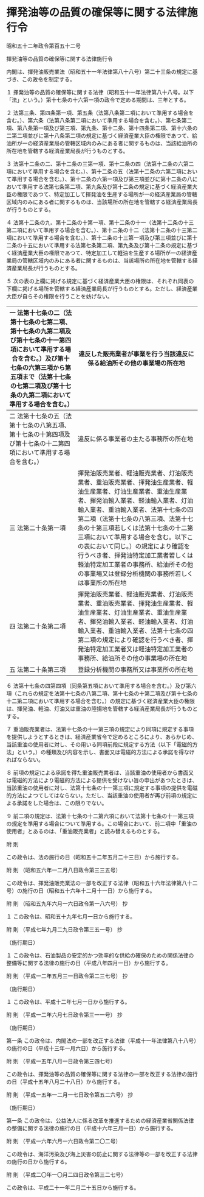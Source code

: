 # 揮発油等の品質の確保等に関する法律施行令

昭和五十二年政令第百五十二号

揮発油等の品質の確保等に関する法律施行令

内閣は、揮発油販売業法（昭和五十一年法律第八十八号）第二十三条の規定に基づき、この政令を制定する。

１ 揮発油等の品質の確保等に関する法律（昭和五十一年法律第八十八号。以下「法」という。）第十七条の十六第一項の政令で定める期間は、三年とする。

２ 法第三条、第四条第一項、第五条（法第八条第二項において準用する場合を含む。）、第六条（法第八条第二項において準用する場合を含む。）、第七条第二項、第八条第一項及び第三項、第九条、第十二条、第十四条第二項、第十六条の二第二項並びに第十八条第二項の規定に基づく経済産業大臣の権限であつて、給油所が一の経済産業局の管轄区域内のみにある者に関するものは、当該給油所の所在地を管轄する経済産業局長が行うものとする。

３ 法第十二条の二、第十二条の三第一項、第十二条の四（法第十二条の六第二項において準用する場合を含む。）、第十二条の五（法第十二条の六第二項において準用する場合を含む。）、第十二条の六第一項及び第三項並びに第十二条の八において準用する法第七条第二項、第九条及び第十二条の規定に基づく経済産業大臣の権限であつて、特定加工して揮発油を生産する場所が一の経済産業局の管轄区域内のみにある者に関するものは、当該場所の所在地を管轄する経済産業局長が行うものとする。

４ 法第十二条の九、第十二条の十第一項、第十二条の十一（法第十二条の十三第二項において準用する場合を含む。）、第十二条の十二（法第十二条の十三第二項において準用する場合を含む。）、第十二条の十三第一項及び第三項並びに第十二条の十五において準用する法第七条第二項、第九条及び第十二条の規定に基づく経済産業大臣の権限であつて、特定加工して軽油を生産する場所が一の経済産業局の管轄区域内のみにある者に関するものは、当該場所の所在地を管轄する経済産業局長が行うものとする。

５ 次の表の上欄に掲げる規定に基づく経済産業大臣の権限は、それぞれ同表の下欄に掲げる場所を管轄する経済産業局長が行うものとする。ただし、経済産業大臣が自らその権限を行うことを妨げない。

一 法第十七条の二（法第十七条の七第二項、第十七条の九第二項及び第十七条の十一第四項において準用する場合を含む。）及び第十七条の六第三項から第五項まで（法第十七条の七第二項及び第十七条の九第二項において準用する場合を含む。） | 違反した販売業者が事業を行う当該違反に係る給油所その他の事業場の所在地  
---|---  
二 法第十七条の五（法第十七条の八第五項、第十七条の十第四項及び第十七条の十二第四項において準用する場合を含む。） | 違反に係る事業者の主たる事務所の所在地  
三 法第二十条第一項 | 揮発油販売業者、軽油販売業者、灯油販売業者、重油販売業者、揮発油生産業者、軽油生産業者、灯油生産業者、重油生産業者、揮発油輸入業者、軽油輸入業者、灯油輸入業者、重油輸入業者、法第十七条の四第二項（法第十七条の八第三項、法第十七条の十第三項若しくは法第十七条の十二第三項において準用する場合を含む。以下この表において同じ。）の規定により確認を行うべき者、揮発油特定加工業者若しくは軽油特定加工業者の事務所、給油所その他の事業場又は登録分析機関の事務所若しくは事業所の所在地  
四 法第二十条第二項 | 揮発油販売業者、軽油販売業者、灯油販売業者、重油販売業者、揮発油生産業者、軽油生産業者、灯油生産業者、重油生産業者、揮発油輸入業者、軽油輸入業者、灯油輸入業者、重油輸入業者、法第十七条の四第二項の規定により確認を行うべき者、揮発油特定加工業者又は軽油特定加工業者の事務所、給油所その他の事業場の所在地  
五 法第二十条第三項 | 登録分析機関の事務所又は事業所の所在地  
  
６ 法第十七条の四第四項（同条第五項において準用する場合を含む。）及び第六項（これらの規定を法第十七条の八第二項、第十七条の十第二項及び第十七条の十二第二項において準用する場合を含む。）の規定に基づく経済産業大臣の権限は、揮発油、軽油、灯油又は重油の陸揚地を管轄する経済産業局長が行うものとする。

７ 重油販売業者は、法第十七条の十一第三項の規定により同項に規定する事項を提供しようとするときは、経済産業省令で定めるところにより、あらかじめ、当該重油の使用者に対し、その用いる同項前段に規定する方法（以下「電磁的方法」という。）の種類及び内容を示し、書面又は電磁的方法による承諾を得なければならない。

８ 前項の規定による承諾を得た重油販売業者は、当該重油の使用者から書面又は電磁的方法により電磁的方法による提供を受けない旨の申出があつたときは、当該重油の使用者に対し、法第十七条の十一第三項に規定する事項の提供を電磁的方法によつてしてはならない。ただし、当該重油の使用者が再び前項の規定による承諾をした場合は、この限りでない。

９ 前二項の規定は、法第十七条の十二第六項において法第十七条の十一第三項の規定を準用する場合について準用する。この場合において、前二項中「重油の使用者」とあるのは、「重油販売業者」と読み替えるものとする。

附 則

この政令は、法の施行の日（昭和五十二年五月二十三日）から施行する。

附 則 （昭和五六年一二月八日政令第三三五号）

この政令は、揮発油販売業法の一部を改正する法律（昭和五十六年法律第八十二号）の施行の日（昭和五十六年十二月十一日）から施行する。

附 則 （昭和五九年六月一六日政令第一八六号） 抄

１ この政令は、昭和五十九年七月一日から施行する。

附 則 （平成七年九月二九日政令第三五一号） 抄

（施行期日）

１ この政令は、石油製品の安定的かつ効率的な供給の確保のための関係法律の整備等に関する法律の施行の日（平成八年四月一日）から施行する。

附 則 （平成一二年五月三一日政令第二三七号） 抄

（施行期日）

１ この政令は、平成十二年七月一日から施行する。

附 則 （平成一二年六月七日政令第三一一号） 抄

（施行期日）

第一条 この政令は、内閣法の一部を改正する法律（平成十一年法律第八十八号）の施行の日（平成十三年一月六日）から施行する。

附 則 （平成一五年八月一日政令第三四七号）

この政令は、揮発油等の品質の確保等に関する法律の一部を改正する法律の施行の日（平成十五年八月二十八日）から施行する。

附 則 （平成一五年一二月一七日政令第五二六号） 抄

（施行期日）

第一条 この政令は、公益法人に係る改革を推進するための経済産業省関係法律の整備に関する法律の施行の日（平成十六年三月一日）から施行する。

附 則 （平成一六年六月一六日政令第二〇二号）

この政令は、海洋汚染及び海上災害の防止に関する法律等の一部を改正する法律の施行の日から施行する。

附 則 （平成二〇年一〇月二四日政令第三二七号）

この政令は、平成二十一年二月二十五日から施行する。
